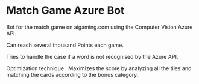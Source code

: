 # Match Game Azure Bot 

Bot for the match game on aigaming.com using the Computer Vision Azure API.

Can reach several thousand Points each game. 

Tries to handle the case if a word is not recognised by the Azure API.

Optimization technique : Maximizes the score by analyzing all the tiles and matching the cards according to the bonus category.
